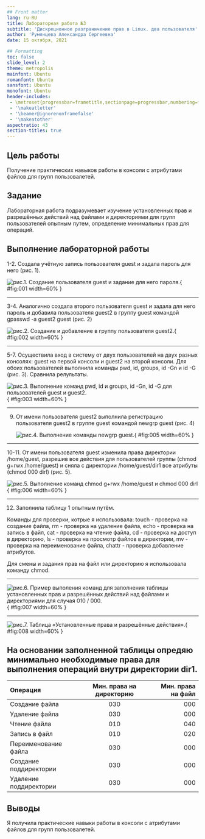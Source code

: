 ```yaml
---
## Front matter
lang: ru-RU
title: Лабораторная работа №3
subtitle: 'Дискреционное разграничение прав в Linux. два пользователя'
author: 'Румянцева Александра Сергеевна'
date: 15 октября, 2021

## Formatting
toc: false
slide_level: 2
theme: metropolis
mainfont: Ubuntu
romanfont: Ubuntu
sansfont: Ubuntu
monofont: Ubuntu
header-includes: 
 - \metroset{progressbar=frametitle,sectionpage=progressbar,numbering=fraction}
 - '\makeatletter'
 - '\beamer@ignorenonframefalse'
 - '\makeatother'
aspectratio: 43
section-titles: true
---
```


## Цель работы

Получение практических навыков работы в консоли с атрибутами файлов для групп пользовалетей.

## Задание

Лабораторная работа подразумевает изучение установленных прав и разрешённых действий над файлами и директориями для групп пользователей опытным путем, определение минимальных прав для операций.

## Выполнение лабораторной работы

1-2. Создала учётную запись пользователя guest и задала пароль для него (рис. 1).

   ![рис.1. Создание пользователя guest и задание для него пароля.](images/1.JPG){ #fig:001 width=60% }

---

3-4. Аналогично создала второго пользователя guest и задала для него пароль и добавила пользователя guest2 в группу guest командой gpasswd -a guest2 guest (рис. 2)

   ![рис.2. Создание и добавление в группу пользователя guest2.](images/2.JPG){ #fig:002 width=60% }

---

5-7. Осуществила вход в систему от двух пользователей на двух разных консолях: guest на первой консоли и guest2 на второй консоли. Для обоих пользователей выполнила команды pwd, id, groups, id -Gn и id -G (рис. 3). Сравнила релультаты.

   ![рис.3. Выполнение команд pwd, id и groups, id -Gn, id -G для пользователей guest и guest2.](images/3.JPG){ #fig:003 width=60% }

---

9. От имени пользователя guest2 выполнила регистрацию пользователя guest2 в группе guest командой newgrp guest (рис. 4)

   ![рис.4. Выполнение команды newgrp guest.](images/5.JPG){ #fig:005 width=60% }

---

10-11. От имени пользователя guest изменила права директории /home/guest, разрешив все действия для пользователей группы (chmod g+rwx /home/guest) и сняла с директории /home/guest/dir1 все атрибуты (chmod 000 dirl) (рис. 5).

   ![рис.5. Выполнение команд chmod g+rwx /home/guest и chmod 000 dirl](images/6.JPG){ #fig:006 width=60% }

---

12. Заполнила таблицу 1 опытным путём.

Команды для проверки, котрые я использовала: 
	touch - проверка на создание файла,
	rm - проверка на удаление файла,
	echo - проверка на запись в файл,
	cat - проверка на чтение файла,
	cd - проверка на доступ в директорию,
	ls - проверка на просмотр файлов в директории,
	mv - проверка на переименование файла,
	chattr - проверка добавление атрибутов.

Для смены и задания прав на файл или директорию я использовала команду chmod.

---

   ![рис.6. Пример выполения команд для заполнения таблицы установленных прав и разрешённых действий над файлами и директориями для случая 010 / 000.](images/7.JPG){ #fig:007 width=60% }

---

   ![рис.7. Таблица «Установленные права и разрешённые действия».](images/8.JPG){ #fig:008 width=60% }

## На основании заполненной таблицы опредяю минимально необходимые права для выполнения операций внутри директории dir1.

   |       Операция       |Мин. права на директорию| Мин. права на файл |
   |:-------------------- |:----------------------:| ------------------:|
   |    Создание файла    |           030          |        000         |
   |    Удаление файла    |           030          |        000         |
   |     Чтение файла     |           010          |        040         |
   |     Запись в файл    |           010          |        020         |
   | Переименование файла |           030          |        000         |
   |Создание поддиректории|           030          |        000         |
   |Удаление поддиректории|           030          |        000         |

## Выводы

Я получила практические навыки работы в консоли с атрибутами файлов для групп пользовалетей.


